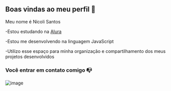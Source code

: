 ## Boas vindas ao meu perfil 💜

Meu nome é Nicoli Santos

-Estou estudando na [Alura](https://www.alura.com.br)

-Estou me desenvolvendo na linguagem JavaScript

-Utilizo esse espaço para minha organização e compartilhamento dos meus projetos desenvolvidos 

### Você entrar em contato comigo 📭

![image](https://github.com/piresni/piresni/assets/170750614/0c7d81f2-701d-493b-bf2b-9cc45a85fcd7)
